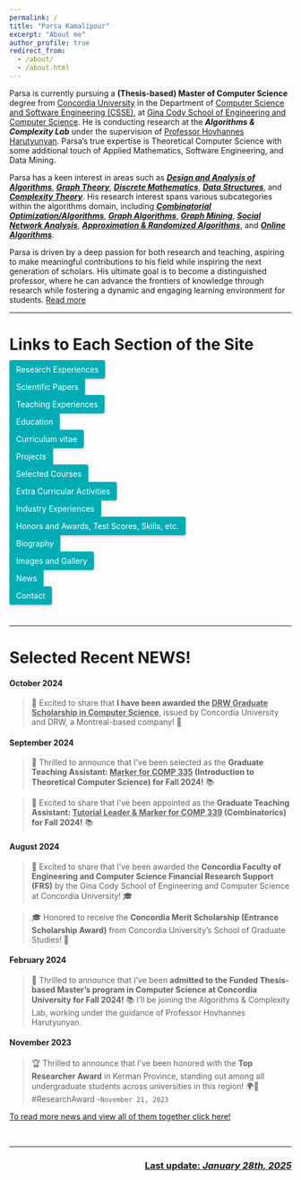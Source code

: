 ```yaml
---
permalink: /
title: "Parsa Kamalipour"
excerpt: "About me"
author_profile: true
redirect_from:
  - /about/
  - /about.html
---
```


<head>
  <style>
    .cta-button {
  padding: 12px 24px;
  border-radius: 4px; 
  background-color: #00adb5;
  /* color: white; */
  color: #fff;
  border: none;
  box-shadow: 0 2px 4px rgba(0,0,0,0.2);
  transition: 0.2s ease-in-out;
  flex: 1 1 auto;
  max-width: 100%;
  text-align: center;
  margin: 5px 0;
  padding: 8px 12px; 
  margin-right: 10px;
  margin-bottom: 10px; 
   text-decoration: none;
}

  .small-font {
      font-size: smaller;
    }

.cta-button:visited {
  color: #fff;
}

.cta-button:active {
  color: #fff;
}

.cta-button:hover {
  background: #6aa9ad;
  transform: scale(1.05);
}


.button-container {
  display: flex;
  flex-wrap: wrap; 
  max-width: 1200px;
  margin: 0 auto;
  <!-- justify-content: space-between; -->
}

  </style>
</head>

<!-- Parsa introduces himself as an individual with a Bachelor of Science degree in Computer Engineering, specializing in Software Engineering and with a specific focus on Data Processing. Although his major is in Computer Engineering, his true expertise lies in ***<u>Theoretical Computer Science</u>***, particularly in the areas of ***<u>Data Structures</u>***, ***<u>Design and Analysis of Algorithms</u>***, and ***<u>Graph Theory</u>***.  

Parsa's primary area of research interest centers around ***<u>Theoretical computer science</u>***, with a keen interest in fields such as ***<u>Design & Analysis of Algorithms</u>***, ***<u>Data Structures</u>***, ***<u>Graph Theory & Processing</u>***, ***<u>Data Mining & Social Network Analysis</u>***, ***<u>Theoretical Machine Learning</u>***, and various subcategories within the algorithms domain such as: ***<u>Combinatorial Optimization</u>***, ***<u>Complexity Theory</u>***, ***<u>Approximation Algorithms</u>***, and ***<u>Randomized Algorithms</u>***.  

He expresses enthusiasm for pursuing advanced studies in Theoretical Computer Science at the graduate level, aiming to make significant contributions as a researcher and aspiring to achieve the status of a distinguished professor in the near future. -->


<!-- Parsa is a dedicated professional with a Bachelor of Science degree in Computer Engineering, specializing in Software Engineering and a profound focus on Data Processing. While his academic foundation lies in Computer Engineering, Parsa's true expertise extends into ***<u>Theoretical Computer Science</u>*** and ***<u>Machine Learning</u>***. -->

Parsa is currently pursuing a **(Thesis-based) Master of Computer Science** degree from [Concordia University](https://www.concordia.ca) in the Department of [Computer Science and Software Engineering (CSSE)](https://www.concordia.ca/ginacody/computer-science-software-eng.html), at [Gina Cody School of Engineering and Computer Science](https://www.concordia.ca/ginacody.html). He is conducting research at the ***Algorithms & Complexity Lab*** under the supervision of [Professor Hovhannes Harutyunyan](https://users.encs.concordia.ca/~haruty/). Parsa’s true expertise is Theoretical Computer Science with some additional touch of Applied Mathematics, Software Engineering, and Data Mining.

Parsa has a keen interest in areas such as ***<u>Design and Analysis of Algorithms</u>***, ***<u>Graph Theory</u>***, ***<u>Discrete Mathematics</u>***, ***<u>Data Structures</u>***, and ***<u>Complexity Theory</u>***. His research interest spans various subcategories within the algorithms domain, including ***<u>Combinatorial Optimization/Algorithms</u>***, ***<u>Graph Algorithms</u>***, ***<u>Graph Mining</u>***, ***<u>Social Network Analysis</u>***, ***<u>Approximation & Randomized Algorithms</u>***, and ***<u>Online Algorithms</u>***.

<!-- On the Machine Learning front, Parsa likes to explore ***<u>Graph Mining</u>***, ***<u>Graph Neural Networks</u>***, ***<u>Social Networks Analysis</u>***, ***<u>Learning Algorithms</u>***, ***<u>Optimization Algorithms</u>***, ***<u>Machine Learning in Healthcare</u>***, and ***<u>Bayesian & Probabilistic Modeling</u>***.  -->

<!-- His passion for these fields is evident in his desire to pursue advanced studies in both Theoretical Computer Science and Machine Learning at the graduate level. -->

<!-- Moreover, Parsa actively pursues ***<u>Software Engineering</u>*** research as a personal passion, honing expertise in areas such as ***<u>Software Code Analysis</u>***, ***<u>Software Refactoring</u>***, and leveraging ***<u>Machine Learning techniques to enhance Software Quality</u>***. -->

<!-- Parsa has enriched his academic journey through impactful roles, serving as a Research Assistant at Vali-e-Asr University of Rafsanjan with a concentrated focus on Algorithm Design and Graph Theory. Additionally, he made significant contributions as a Research Assistant at the University of Twente, immersing himself in the application of Machine Learning to advance Software Refactoring techniques. 

Going beyond his research engagements, Parsa has demonstrated a commitment to education by serving as a Teaching Assistant for over 10 courses. His focus has primarily centered on Theoretical Computer Science and Machine Learning, where he has provided invaluable support for courses including Design and Analysis of Algorithms, Data Structures, Discrete Math, and Data Mining on multiple occasions. 

These diverse experiences underscore Parsa's unwavering dedication to both research and education, showcasing his versatility and impact across academic domains. -->

<!-- Parsa aspires to contribute significantly as a researcher, with the ultimate goal of achieving the esteemed status of a distinguished professor in the near future. His enthusiasm for advancing the frontiers of knowledge and making a lasting impact in the academic community drives his commitment to excellence in research and education. -->

Parsa is driven by a deep passion for both research and teaching, aspiring to make meaningful contributions to his field while inspiring the next generation of scholars. His ultimate goal is to become a distinguished professor, where he can advance the frontiers of knowledge through research while fostering a dynamic and engaging learning environment for students. [Read more](/biography/) 

<!-- <button class="cta-button">Call to Action</button> -->

<!-- <br> -->

---

# Links to Each Section of the Site

<div class="button-container">
  <a class="cta-button" href="/research/">Research Experiences</a>

<a class="cta-button" href="/publications/">Scientific Papers</a>

<a class="cta-button" href="/teaching/">Teaching Experiences</a>

<a class="cta-button" href="/education/">Education</a>

<a class="cta-button" href="/cv/">Curriculum vitae</a>

<a class="cta-button" href="/projects/">Projects</a>

<a class="cta-button" href="/selected_courses/">Selected Courses</a>

<a class="cta-button" href="/extracurricular/">Extra Curricular Activities</a>

<a class="cta-button" href="/industry/">Industry Experiences</a>

<a class="cta-button" href="/honors_and_extra/">Honors and Awards, Test Scores, Skills, etc.</a>

<a class="cta-button" href="/biography/">Biography</a>

<a class="cta-button" href="/gallery/">Images and Gallery</a>

<a class="cta-button" href="/news/">News</a>

<a class="cta-button" href="/contact/">Contact</a>
</div>

<!-- ### [Research Experiences](/research/)

### [Scientific Papers](/publications/)

### [Teaching Experiences](/teaching/)

### [Education](/education/)

### [Curriculum vitae](/cv/)

### [Projects](/projects/)

### [Selected Courses](/selected_courses/)

### [Honors and Awards, Test Scores, Skills, etc.](/honors_and_extra/)

### [Extra Curricular Activities](/extracurricular/)

### [Industry Experiences](/industry/)

### [Biography](/biography/)

### [Images and Gallery](/gallery/) -->


<br>

---

# Selected Recent NEWS!

#### October 2024
> 🎉 Excited to share that **I have been awarded the <u>DRW Graduate Scholarship in Computer Science</u>**, issued by Concordia University and DRW, a Montreal-based company! 🚀

#### September 2024
> 🎉 Thrilled to announce that I’ve been selected as the **Graduate Teaching Assistant: <u>Marker for COMP 335</u> (Introduction to Theoretical Computer Science) for Fall 2024!** 📚

> 🎉 Excited to share that I’ve been appointed as the **Graduate Teaching Assistant: <u>Tutorial Leader & Marker for COMP 339</u> (Combinatorics) for Fall 2024!** 📚

#### August 2024
> 🌟 Excited to share that I’ve been awarded the **Concordia Faculty of Engineering and Computer Science Financial Research Support (FRS)** by the Gina Cody School of Engineering and Computer Science at Concordia University! 🎓 

> 🎓 Honored to receive the **Concordia Merit Scholarship (Entrance Scholarship Award)** from Concordia University’s School of Graduate Studies! 🌟 

#### February 2024
> 🚀 Thrilled to announce that I’ve been **admitted to the Funded Thesis-based Master’s program in Computer Science at Concordia University for Fall 2024!** 📚 I’ll be joining the Algorithms & Complexity Lab, working under the guidance of Professor Hovhannes Harutyunyan. 

#### November 2023
> 🏆 Thrilled to announce that I've been honored with the **Top Researcher Award** in Kerman Province, standing out among all undergraduate students across universities in this region! 🌍🚀 #ResearchAward -`November 21, 2023`

[To read more news and view all of them together click here!](/news/) 

<br>

---
<p align="right">
  <h3 align="right"><b><u> Last update: <i>January 28th, 2025 </i></u></b></h3></p>

